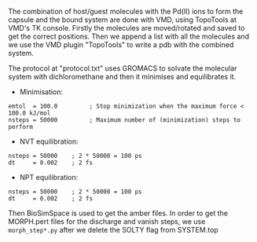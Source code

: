 The combination of host/guest molecules with the Pd(II) ions to form the capsule and the bound system are done with VMD, using TopoTools at VMD's TK console. 
Firstly the molecules are moved/rotated and saved to get the correct positions. Then we append a list with all the molecules and we use the VMD plugin "TopoTools" to write a pdb with the combined system.

The protocol at "protocol.txt" uses GROMACS to solvate the molecular system with dichloromethane and then it minimises and equilibrates it.
- Minimisation: 
```
emtol  = 100.0         ; Stop minimization when the maximum force < 100.0 kJ/mol
nsteps = 50000         ; Maximum number of (minimization) steps to perform
```
                
- NVT equilibration: 
```
nsteps = 50000    ; 2 * 50000 = 100 ps
dt     = 0.002    ; 2 fs
```

- NPT equilibration: 
```
nsteps = 50000    ; 2 * 50000 = 100 ps
dt     = 0.002    ; 2 fs
```
Then BioSimSpace is used to get the amber files. 
In order to get the MORPH.pert files for the discharge and vanish steps, we use `morph_step*.py` after we delete the SOLTY flag from SYSTEM.top
